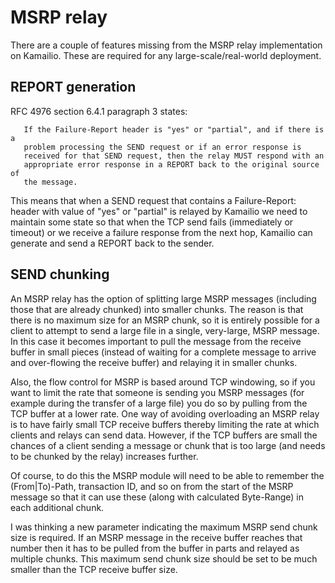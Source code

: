 # MSRP relay

There are a couple of features missing from the MSRP relay
implementation on Kamailio. These are required for any
large-scale/real-world deployment.

## REPORT generation

RFC 4976 section 6.4.1 paragraph 3 states:

       If the Failure-Report header is "yes" or "partial", and if there is a
       problem processing the SEND request or if an error response is
       received for that SEND request, then the relay MUST respond with an
       appropriate error response in a REPORT back to the original source of
       the message.

This means that when a SEND request that contains a Failure-Report:
header with value of "yes" or "partial" is relayed by Kamailio we need
to maintain some state so that when the TCP send fails (immediately or
timeout) or we receive a failure response from the next hop, Kamailio
can generate and send a REPORT back to the sender.

## SEND chunking

An MSRP relay has the option of splitting large MSRP messages (including
those that are already chunked) into smaller chunks. The reason is that
there is no maximum size for an MSRP chunk, so it is entirely possible
for a client to attempt to send a large file in a single, very-large,
MSRP message. In this case it becomes important to pull the message from
the receive buffer in small pieces (instead of waiting for a complete
message to arrive and over-flowing the receive buffer) and relaying it
in smaller chunks.

Also, the flow control for MSRP is based around TCP windowing, so if you
want to limit the rate that someone is sending you MSRP messages (for
example during the transfer of a large file) you do so by pulling from
the TCP buffer at a lower rate. One way of avoiding overloading an MSRP
relay is to have fairly small TCP receive buffers thereby limiting the
rate at which clients and relays can send data. However, if the TCP
buffers are small the chances of a client sending a message or chunk
that is too large (and needs to be chunked by the relay) increases
further.

Of course, to do this the MSRP module will need to be able to remember
the (From\|To)-Path, transaction ID, and so on from the start of the
MSRP message so that it can use these (along with calculated Byte-Range)
in each additional chunk.

I was thinking a new parameter indicating the maximum MSRP send chunk
size is required. If an MSRP message in the receive buffer reaches that
number then it has to be pulled from the buffer in parts and relayed as
multiple chunks. This maximum send chunk size should be set to be much
smaller than the TCP receive buffer size.
